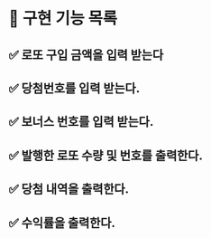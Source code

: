 # 🚀 구현 기능 목록

## ✅ 로또 구입 금액을 입력 받는다

## ✅ 당첨번호를 입력 받는다.

## ✅ 보너스 번호를 입력 받는다.

## ✅ 발행한 로또 수량 및 번호를 출력한다.

## ✅ 당첨 내역을 출력한다.

## ✅ 수익률을 출력한다.

